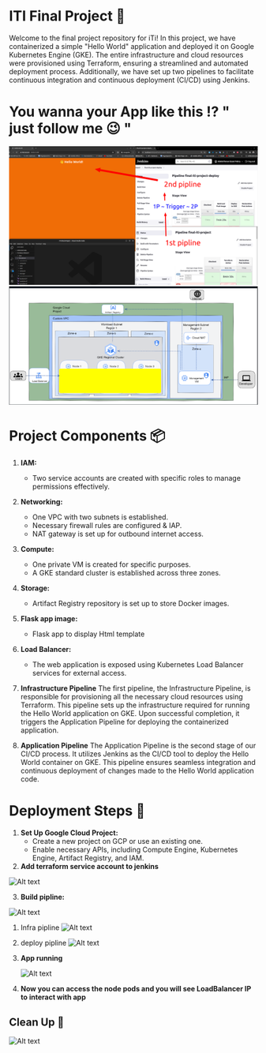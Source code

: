 # ITI Final Project 🎯

Welcome to the final project repository for iTi! In this project, we have containerized a simple "Hello World" application and deployed it on Google Kubernetes Engine (GKE). The entire infrastructure and cloud resources were provisioned using Terraform, ensuring a streamlined and automated deployment process. Additionally, we have set up two pipelines to facilitate continuous integration and continuous deployment (CI/CD) using Jenkins.


# You wanna your App like this   ⁉️ " just follow me 😉 "

![Alt text](/img/2023-11-05_08-51.png)
![Alt text](/img/image-7.png)

# Project Components 📦

1. **IAM:**
   - Two service accounts are created with specific roles to manage permissions effectively.

2. **Networking:**
   - One VPC with two subnets is established.
   - Necessary firewall rules are configured & IAP.
   - NAT gateway is set up for outbound internet access.

3. **Compute:**
   - One private VM is created for specific purposes.
   - A GKE standard cluster is established across three zones.

4. **Storage:**
   - Artifact Registry repository is set up to store Docker images.

5. **Flask app image:**
   - Flask app to display Html template 

7. **Load Balancer:**
   - The web application is exposed using Kubernetes Load Balancer services for external access.
8. **Infrastructure Pipeline**
The first pipeline, the Infrastructure Pipeline, is responsible for provisioning all the necessary cloud resources using Terraform. This pipeline sets up the infrastructure required for running the Hello World application on GKE. Upon successful completion, it triggers the Application Pipeline for deploying the containerized application.

9. **Application Pipeline**
The Application Pipeline is the second stage of our CI/CD process. It utilizes Jenkins as the CI/CD tool to deploy the Hello World container on GKE. This pipeline ensures seamless integration and continuous deployment of changes made to the Hello World application code.

# Deployment Steps 🚀

1. **Set Up Google Cloud Project:**
   - Create a new project on GCP or use an existing one.
   - Enable necessary APIs, including Compute Engine, Kubernetes Engine, Artifact Registry, and IAM.
2. **Add terraform service account to jenkins**

![Alt text](/img//img/image-1.png)

3. **Build pipline:**

![Alt text](/img//img/image-2.png)


   1. Infra pipline
    ![Alt text](/img//img/image-3.png)


   2. deploy pipline
     ![Alt text](/img//img/image-4.png)

4. **App running**

   ![Alt text](/img//img/image-6.png)

      
6. **Now you can access the node pods and you will see LoadBalancer IP to interact with app**

## Clean Up 🚮
![Alt text](/img//img/image-5.png)





